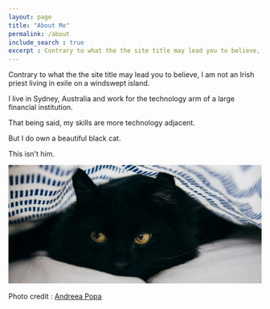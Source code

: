 ```yaml
---
layout: page
title: "About Me"
permalink: /about
include_search : true
excerpt : Contrary to what the the site title may lead you to believe, I am not an Irish priest living in exile on a windswept island.
---
```

Contrary to what the the site title may lead you to believe, I am not an Irish priest living in exile on a windswept island.

I live in Sydney, Australia and work for the technology arm of a large financial institution.    

That being said, my skills are more technology adjacent.    

But I do own a beautiful black cat.

This isn't him.  

![](/assets/images/andreea-popa-6ST6S6i9IGM-unsplash-original.jpg "A black cat")

Photo credit : [Andreea Popa](https://unsplash.com/@elfcodobelf "Unsplash")
